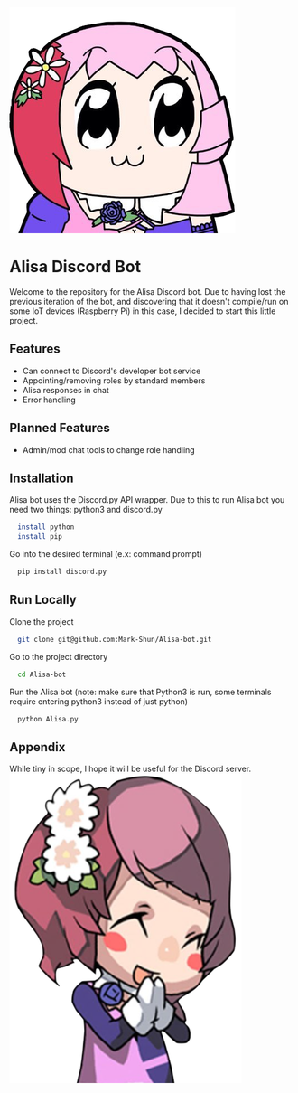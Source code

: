 
![Alisa sleeping](./images/Arisa.png?raw=true "Title")
# Alisa Discord Bot

Welcome to the repository for the Alisa Discord bot. Due to having lost the previous iteration of the bot, and discovering that it doesn't compile/run on some IoT devices (Raspberry Pi) in this case, I decided to start this little project.

## Features

- Can connect to Discord's developer bot service
- Appointing/removing roles by standard members
- Alisa responses in chat
- Error handling


## Planned Features
- Admin/mod chat tools to change role handling

## Installation

Alisa bot uses the Discord.py API wrapper.
Due to this to run Alisa bot you need two things: python3 and discord.py

```bash
  install python
  install pip
```

Go into the desired terminal (e.x: command prompt)

```bash
  pip install discord.py
```
    
## Run Locally

Clone the project

```bash
  git clone git@github.com:Mark-Shun/Alisa-bot.git
```

Go to the project directory

```bash
  cd Alisa-bot
```

Run the Alisa bot (note: make sure that Python3 is run, some terminals require entering python3 instead of just python)

```bash
  python Alisa.py
```


## Appendix
While tiny in scope, I hope it will be useful for the Discord server.
![Alisa happy](./images/AlisaHappy.png?raw=true "Title")

